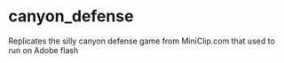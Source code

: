 # canyon_defense
Replicates the silly canyon defense game from MiniClip.com that used to run on Adobe flash
